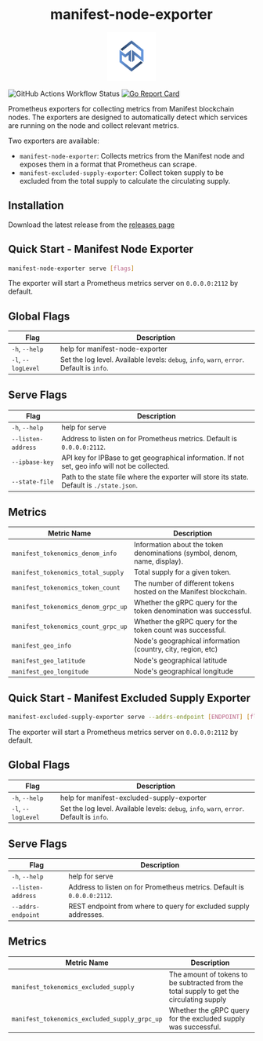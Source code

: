 <h1 align="center">manifest-node-exporter</h1>

<p align="center">
  <img src="https://raw.githubusercontent.com/cosmos/chain-registry/00df6ff89abd382f9efe3d37306c353e2bd8d55c/manifest/images/manifest.png" alt="Manifest Network" width="100"/>
</p>

![GitHub Actions Workflow Status](https://img.shields.io/github/actions/workflow/status/manifest-network/manifest-node-exporter/ci.yml)
[![Go Report Card](https://goreportcard.com/badge/github.com/manifest-network/manifest-node-exporter)](https://goreportcard.com/report/github.com/manifest-network/manifest-node-exporter)

Prometheus exporters for collecting metrics from Manifest blockchain nodes. The exporters are designed to automatically detect which services are running on the node and collect relevant metrics.

Two exporters are available:
- `manifest-node-exporter`: Collects metrics from the Manifest node and exposes them in a format that Prometheus can scrape.
- `manifest-excluded-supply-exporter`: Collect token supply to be excluded from the total supply to calculate the circulating supply.

## Installation

Download the latest release from the [releases page](https://github.com/manifest-network/manifest-node-exporter/releases)

## Quick Start - Manifest Node Exporter

```bash
manifest-node-exporter serve [flags]
```

The exporter will start a Prometheus metrics server on `0.0.0.0:2112` by default.

## Global Flags

| Flag                | Description                                                                               |
|---------------------|-------------------------------------------------------------------------------------------|
| `-h`, `--help`      | help for manifest-node-exporter                                                           |
| `-l`, `--logLevel` | Set the log level. Available levels: `debug`, `info`, `warn`, `error`. Default is `info`. |

## Serve Flags

| Flag                | Description                                                                               |
|---------------------|-------------------------------------------------------------------------------------------|
| `-h`, `--help`      | help for serve                                                                           |
| `--listen-address` | Address to listen on for Prometheus metrics. Default is `0.0.0.0:2112`.                |
| `--ipbase-key` | API key for IPBase to get geographical information. If not set, geo info will not be collected. |
| `--state-file` | Path to the state file where the exporter will store its state. Default is `./state.json`. |

## Metrics

| Metric Name                         | Description                                                               |
|-------------------------------------|---------------------------------------------------------------------------|
| `manifest_tokenomics_denom_info`    | Information about the token denominations (symbol, denom, name, display). |  
| `manifest_tokenomics_total_supply`  | Total supply for a given token.                                           |
| `manifest_tokenomics_token_count`   | The number of different tokens hosted on the Manifest blockchain.         |
| `manifest_tokenomics_denom_grpc_up` | Whether the gRPC query for the token denomination was successful.         |
| `manifest_tokenomics_count_grpc_up` | Whether the gRPC query for the token count was successful.                |
| `manifest_geo_info`                 | Node's geographical information (country, city, region, etc)              |
| `manifest_geo_latitude`             | Node's geographical latitude                                              |
| `manifest_geo_longitude`            | Node's geographical longitude                                             |

## Quick Start - Manifest Excluded Supply Exporter

```bash
manifest-excluded-supply-exporter serve --addrs-endpoint [ENDPOINT] [flags]
```

The exporter will start a Prometheus metrics server on `0.0.0.0:2112` by default.

## Global Flags
| Flag                | Description                                                                               |
|---------------------|-------------------------------------------------------------------------------------------| 
| `-h`, `--help`      | help for manifest-excluded-supply-exporter                                                |
| `-l`, `--logLevel` | Set the log level. Available levels: `debug`, `info`, `warn`, `error`. Default is `info`. |

## Serve Flags
| Flag                | Description                                                             |
|---------------------|-------------------------------------------------------------------------|
| `-h`, `--help`      | help for serve                                                          |
| `--listen-address` | Address to listen on for Prometheus metrics. Default is `0.0.0.0:2112`. |
| `--addrs-endpoint` | REST endpoint from where to query for excluded supply addresses.        |

## Metrics
| Metric Name                           | Description                                                                               |
|---------------------------------------|-------------------------------------------------------------------------------------------|
| `manifest_tokenomics_excluded_supply` | The amount of tokens to be subtracted from the total supply to get the circulating supply |
| `manifest_tokenomics_excluded_supply_grpc_up` | Whether the gRPC query for the excluded supply was successful.                     |